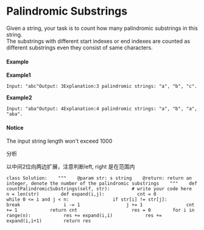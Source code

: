 # Palindromic Substrings

Given a string, your task is to count how many palindromic substrings in this string.  
The substrings with different start indexes or end indexes are counted as different substrings even they consist of same characters.

#### Example

**Example1**

```text
Input: "abc"Output: 3Explanation:3 palindromic strings: "a", "b", "c".
```

**Example2**

```text
Input: "aba"Output: 4Explanation:4 palindromic strings: "a", "b", "a", "aba".
```

#### Notice

The input string length won't exceed 1000

分析

以中间2位向两边扩展，注意判断left, right 是在范围内

```text
class Solution:    """    @param str: s string    @return: return an integer, denote the number of the palindromic substrings    """    def countPalindromicSubstrings(self, str):        # write your code here        n = len(str)        def expand(i,j):            cnt = 0            while 0 <= i and j < n:                if str[i] != str[j]:                    break                i -= 1                 j += 1                cnt += 1            return cnt                    res = 0        for i in range(n):            res += expand(i,i)            res += expand(i,i+1)        return res
```

